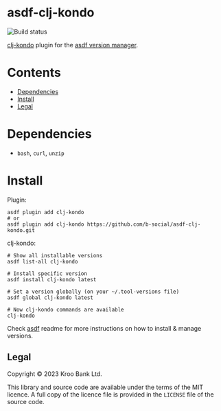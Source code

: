 # asdf-clj-kondo
![Build status](https://github.com/b-social/asdf-clj-kondo/actions/workflows/build.yml/badge.svg)

[clj-kondo](https://github.com/clj-kondo/clj-kondo) plugin for the [asdf version manager](https://asdf-vm.com).

# Contents

- [Dependencies](#dependencies)
- [Install](#install)
- [Legal](#legal)

# Dependencies

- `bash`, `curl`, `unzip`

# Install

Plugin:

```shell
asdf plugin add clj-kondo
# or
asdf plugin add clj-kondo https://github.com/b-social/asdf-clj-kondo.git
```

clj-kondo:

```shell
# Show all installable versions
asdf list-all clj-kondo

# Install specific version
asdf install clj-kondo latest

# Set a version globally (on your ~/.tool-versions file)
asdf global clj-kondo latest

# Now clj-kondo commands are available
clj-kondo
```

Check [asdf](https://github.com/asdf-vm/asdf) readme for more instructions on how to
install & manage versions.

## Legal

Copyright © 2023 Kroo Bank Ltd.

This library and source code are available under the terms of the MIT licence.  A full copy of the licence file is provided in the `LICENSE` file of the source code.
